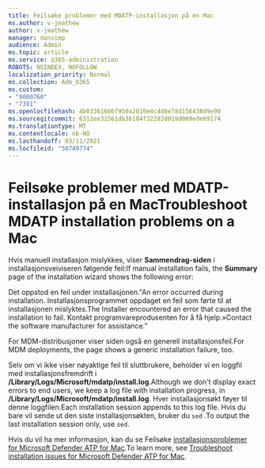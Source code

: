 ```yaml
---
title: Feilsøke problemer med MDATP-installasjon på en Mac
ms.author: v-jmathew
author: v-jmathew
manager: dansimp
audience: Admin
ms.topic: article
ms.service: o365-administration
ROBOTS: NOINDEX, NOFOLLOW
localization_priority: Normal
ms.collection: Adm_O365
ms.custom:
- "9000760"
- "7391"
ms.openlocfilehash: 4b03361666f950a2010e4c4d8e78d156438d9e90
ms.sourcegitcommit: 6312ee31561db36104f32282d019d069ede69174
ms.translationtype: MT
ms.contentlocale: nb-NO
ms.lasthandoff: 03/11/2021
ms.locfileid: "50749774"
---
```

# <a name="troubleshoot-mdatp-installation-problems-on-a-mac"></a><span data-ttu-id="5ee71-102">Feilsøke problemer med MDATP-installasjon på en Mac</span><span class="sxs-lookup"><span data-stu-id="5ee71-102">Troubleshoot MDATP installation problems on a Mac</span></span>

<span data-ttu-id="5ee71-103">Hvis manuell installasjon mislykkes, viser **Sammendrag-siden** i installasjonsveiviseren følgende feil:</span><span class="sxs-lookup"><span data-stu-id="5ee71-103">If manual installation fails, the **Summary** page of the installation wizard shows the following error:</span></span>

<span data-ttu-id="5ee71-104">Det oppstod en feil under installasjonen.</span><span class="sxs-lookup"><span data-stu-id="5ee71-104">"An error occurred during installation.</span></span> <span data-ttu-id="5ee71-105">Installasjonsprogrammet oppdaget en feil som førte til at installasjonen mislyktes.</span><span class="sxs-lookup"><span data-stu-id="5ee71-105">The Installer encountered an error that caused the installation to fail.</span></span> <span data-ttu-id="5ee71-106">Kontakt programvareprodusenten for å få hjelp.»</span><span class="sxs-lookup"><span data-stu-id="5ee71-106">Contact the software manufacturer for assistance."</span></span>

<span data-ttu-id="5ee71-107">For MDM-distribusjoner viser siden også en generell installasjonsfeil.</span><span class="sxs-lookup"><span data-stu-id="5ee71-107">For MDM deployments, the page shows a generic installation failure, too.</span></span>

<span data-ttu-id="5ee71-108">Selv om vi ikke viser nøyaktige feil til sluttbrukere, beholder vi en loggfil med installasjonsfremdrift i **/Library/Logs/Microsoft/mdatp/install.log**.</span><span class="sxs-lookup"><span data-stu-id="5ee71-108">Although we don't display exact errors to end users, we keep a log file with installation progress, in **/Library/Logs/Microsoft/mdatp/install.log**.</span></span> <span data-ttu-id="5ee71-109">Hver installasjonsøkt føyer til denne loggfilen.</span><span class="sxs-lookup"><span data-stu-id="5ee71-109">Each installation session appends to this log file.</span></span> <span data-ttu-id="5ee71-110">Hvis du bare vil sende ut den siste installasjonsøkten, bruker du `sed` .</span><span class="sxs-lookup"><span data-stu-id="5ee71-110">To output the last installation session only, use `sed`.</span></span>

<span data-ttu-id="5ee71-111">Hvis du vil ha mer informasjon, kan du se Feilsøke [installasjonsproblemer for Microsoft Defender ATP for Mac](https://go.microsoft.com/fwlink/?linkid=2144615).</span><span class="sxs-lookup"><span data-stu-id="5ee71-111">To learn more, see [Troubleshoot installation issues for Microsoft Defender ATP for Mac](https://go.microsoft.com/fwlink/?linkid=2144615).</span></span>
